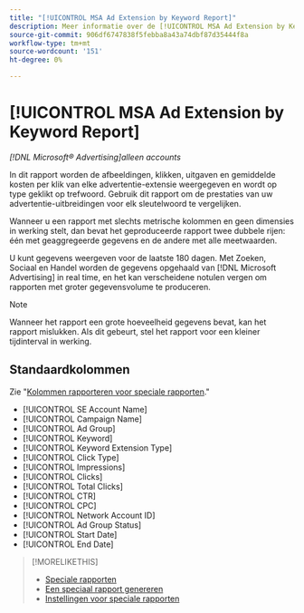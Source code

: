 ```yaml
---
title: "[!UICONTROL MSA Ad Extension by Keyword Report]"
description: Meer informatie over de [!UICONTROL MSA Ad Extension by Keyword Report].
source-git-commit: 906df6747838f5febba8a43a74dbf87d35444f8a
workflow-type: tm+mt
source-wordcount: '151'
ht-degree: 0%

---
```


# [!UICONTROL MSA Ad Extension by Keyword Report]

*[!DNL Microsoft® Advertising]alleen accounts*

In dit rapport worden de afbeeldingen, klikken, uitgaven en gemiddelde kosten per klik van elke advertentie-extensie weergegeven en wordt op type geklikt op trefwoord. Gebruik dit rapport om de prestaties van uw advertentie-uitbreidingen voor elk sleutelwoord te vergelijken.

Wanneer u een rapport met slechts metrische kolommen en geen dimensies in werking stelt, dan bevat het geproduceerde rapport twee dubbele rijen: één met geaggregeerde gegevens en de andere met alle meetwaarden.<!-- all metrics? -->

U kunt gegevens weergeven voor de laatste 180 dagen. Met Zoeken, Sociaal en Handel worden de gegevens opgehaald van [!DNL Microsoft Advertising] in real time, en het kan verscheidene notulen vergen om rapporten met groter gegevensvolume te produceren.

>[!NOTE]
>
>Wanneer het rapport een grote hoeveelheid gegevens bevat, kan het rapport mislukken. Als dit gebeurt, stel het rapport voor een kleiner tijdinterval in werking.

## Standaardkolommen

Zie &quot;[Kolommen rapporteren voor speciale rapporten](specialty-report-columns.md).&quot;

* [!UICONTROL SE Account Name]
* [!UICONTROL Campaign Name]
* [!UICONTROL Ad Group]
* [!UICONTROL Keyword]
* [!UICONTROL Keyword Extension Type]
* [!UICONTROL Click Type]
* [!UICONTROL Impressions]
* [!UICONTROL Clicks]
* [!UICONTROL Total Clicks]
* [!UICONTROL CTR]
* [!UICONTROL CPC]
* [!UICONTROL Network Account ID]
* [!UICONTROL Ad Group Status]
* [!UICONTROL Start Date]
* [!UICONTROL End Date]

>[!MORELIKETHIS]
>
>* [Speciale rapporten](specialty-report-about.md)
>* [Een speciaal rapport genereren](specialty-report-generate.md)
>* [Instellingen voor speciale rapporten](specialty-report-settings.md)
